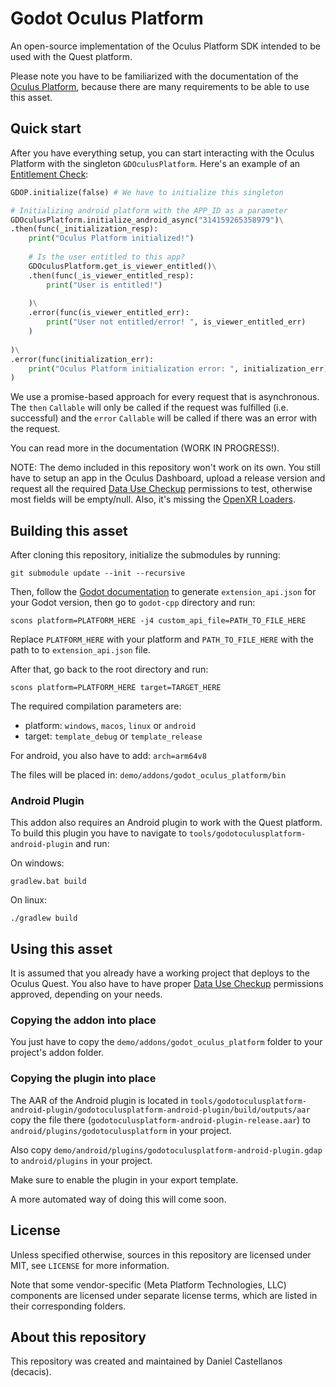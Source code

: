 # Godot Oculus Platform

An open-source implementation of the Oculus Platform SDK intended to be used with the Quest platform.

Please note you have to be familiarized with the documentation of the [Oculus Platform](https://developer.oculus.com/documentation/native/ps-platform-intro/), because there are many requirements to be able to use this asset.

## Quick start

After you have everything setup, you can start interacting with the Oculus Platform with the singleton `GDOculusPlatform`. Here's an example of an [Entitlement Check](https://developer.oculus.com/documentation/native/ps-entitlement-check/):

```python
GDOP.initialize(false) # We have to initialize this singleton

# Initializing android platform with the APP_ID as a parameter
GDOculusPlatform.initialize_android_async("314159265358979")\
.then(func(_initialization_resp):
    print("Oculus Platform initialized!")
    
    # Is the user entitled to this app?
    GDOculusPlatform.get_is_viewer_entitled()\
    .then(func(_is_viewer_entitled_resp):
        print("User is entitled!")
        
    )\
    .error(func(is_viewer_entitled_err):
        print("User not entitled/error! ", is_viewer_entitled_err)
    )
    
)\
.error(func(initialization_err):
    print("Oculus Platform initialization error: ", initialization_err)
)
```

We use a promise-based approach for every request that is asynchronous. The `then` `Callable` will only be called if the request was fulfilled (i.e. successful) and the `error` `Callable` will be called if there was an error with the request.

You can read more in the documentation (WORK IN PROGRESS!).

NOTE: The demo included in this repository won't work on its own. You still have to setup an app in the Oculus Dashboard, upload a release version and request all the required [Data Use Checkup](https://developer.oculus.com/resources/publish-data-use/) permissions to test, otherwise most fields will be empty/null. Also, it's missing the [OpenXR Loaders](https://github.com/GodotVR/godot_openxr_loaders).

## Building this asset

After cloning this repository, initialize the submodules by running:
```
git submodule update --init --recursive
```
Then, follow the [Godot documentation](https://docs.godotengine.org/en/stable/tutorials/scripting/gdextension/gdextension_cpp_example.html#building-the-c-bindings) to generate `extension_api.json` for your Godot version, then go to `godot-cpp` directory and run:
```
scons platform=PLATFORM_HERE -j4 custom_api_file=PATH_TO_FILE_HERE
```
Replace `PLATFORM_HERE` with your platform and `PATH_TO_FILE_HERE` with the path to to `extension_api.json` file.

After that, go back to the root directory and run:

```
scons platform=PLATFORM_HERE target=TARGET_HERE
```

The required compilation parameters are:
- platform: `windows`, `macos`, `linux` or `android`
- target: `template_debug` or `template_release`

For android, you also have to add: `arch=arm64v8`

The files will be placed in: `demo/addons/godot_oculus_platform/bin`

### Android Plugin
This addon also requires an Android plugin to work with the Quest platform. To build this plugin you have to navigate to `tools/godotoculusplatform-android-plugin` and run:

On windows:
```
gradlew.bat build
```

On linux:
```
./gradlew build
```

## Using this asset

It is assumed that you already have a working project that deploys to the Oculus Quest. You also have to have proper [Data Use Checkup](https://developer.oculus.com/resources/publish-data-use/) permissions approved, depending on your needs.

### Copying the addon into place

You just have to copy the `demo/addons/godot_oculus_platform` folder to your project's addon folder.

### Copying the plugin into place

The AAR of the Android plugin is located in `tools/godotoculusplatform-android-plugin/godotoculusplatform-android-plugin/build/outputs/aar` copy the file there (`godotoculusplatform-android-plugin-release.aar`) to `android/plugins/godotoculusplatform` in your project.

Also copy `demo/android/plugins/godotoculusplatform-android-plugin.gdap` to `android/plugins` in your project.

Make sure to enable the plugin in your export template.

A more automated way of doing this will come soon.

## License

Unless specified otherwise, sources in this repository are licensed under MIT, see `LICENSE` for more information.

Note that some vendor-specific (Meta Platform Technologies, LLC) components are licensed under separate license terms, which are listed in their corresponding folders.

## About this repository

This repository was created and maintained by Daniel Castellanos (decacis).
